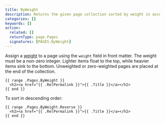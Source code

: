 ```yaml
---
title: ByWeight
description: Returns the given page collection sorted by weight in ascending order.
categories: []
keywords: []
action:
  related: []
  returnType: page.Pages
  signatures: [PAGES.ByWeight]
---
```


Assign a [weight] to a page using the `weight` field in front matter. The weight must be a non-zero integer. Lighter items float to the top, while heavier items sink to the bottom. Unweighted or zero-weighted pages are placed at the end of the collection.

[weight]: /getting-started/glossary/#weight

```go-html-template
{{ range .Pages.ByWeight }}
  <h2><a href="{{ .RelPermalink }}">{{ .Title }}</a></h2>
{{ end }}
```

To sort in descending order:

```go-html-template
{{ range .Pages.ByWeight.Reverse }}
  <h2><a href="{{ .RelPermalink }}">{{ .Title }}</a></h2>
{{ end }}
```
